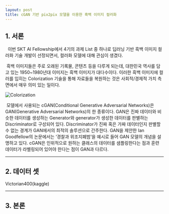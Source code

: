 ```yaml
---
layout: post
title: cGAN 기반 pix2pix 모델을 이용한 흑백 이미지 컬러화
---
```


## 1. 서론
 &nbsp;&nbsp;이번 SKT AI Fellowship에서 4기의 과제 List 중 하나로 딥러닝 기반 흑백 이미지 컬러화 기술 개발이 선정되면서, 컬러화 모델에 대해 관심이 생겼다. 

 &nbsp;흑백 이미지들은 주로 오래된 기록물, 콘텐츠 등을 다루게 되는데, 대한민국 역사를 담고 있는 1950~1980년대 이미지는 흑백 이미지가 대다수이다. 이러한 흑백 이미지에 컬러를 입히는 Colorization 기술을 통해 자료들을 복원하는 것은 사회적/경제적 가치 측면에서 매우 의미 있는 일이다. 

 ![Colorization](https://user-images.githubusercontent.com/102155443/166240639-b9d43419-1e3a-496e-94af-1f252419dbd4.png)


 &nbsp;모델에서 사용되는 cGAN(Conditional Generative Adversarial Networks)은 GAN(Generative Adversarial Networks)의 한 종류이다. GAN은 진짜 데이터와 비슷한 데이터를 생성하는 Generator와 generator가 생성한 데이터를 판별하는 Discriminator로 구성되어 있다. Discriminator가 진짜 혹은 가짜 데이터인지 판별할 수 없는 경계가 GAN에서의 최적의 솔루션으로 간주한다. GAN을 제안한 Ian Goodfellow의 논문에서는 ‘경찰과 위조지폐범’을 예시로 들어 GAN 모델의 개념을 설명하고 있다. cGAN은 인위적으로 원하는 클래스의 데이터를 샘플링한다는 점과 훈련 데이터가 라벨링되어 있어야 한다는 점이 GAN과 다르다. 

---

## 2. 데이터 셋
 Victorian400(kaggle)

---

## 3. 본론
